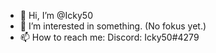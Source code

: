 - 👋 Hi, I’m @Icky50
- 👀 I’m interested in something. (No fokus yet.)
- 📫 How to reach me: Discord: Icky50#4279
<!---
Icky50/Icky50 is a ✨ special ✨ repository because its `README.md` (this file) appears on your GitHub profile.
You can click the Preview link to take a look at your changes.
--->
